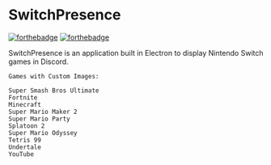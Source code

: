 # SwitchPresence

[![forthebadge](https://forthebadge.com/images/badges/built-with-love.svg)](https://forthebadge.com)
[![forthebadge](https://forthebadge.com/images/badges/made-with-javascript.svg)](https://forthebadge.com)

SwitchPresence is an application built in Electron to display Nintendo Switch games in Discord.

```
Games with Custom Images:

Super Smash Bros Ultimate
Fortnite
Minecraft
Super Mario Maker 2
Super Mario Party
Splatoon 2
Super Mario Odyssey
Tetris 99
Undertale
YouTube
```